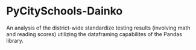 # PyCitySchools-Dainko
An analysis of the district-wide standardize testing results (involving math and reading scores) utilizing the dataframing capabilites of the Pandas library.
